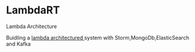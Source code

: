 LambdaRT
========

Lambda Architecture

Buidling a <a href="http://en.wikipedia.org/wiki/Lambda_architecture">lambda architectured </a> system 
with Storm,MongoDb,ElasticSearch and Kafka
